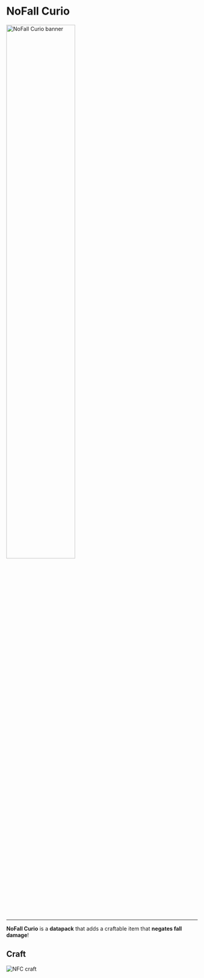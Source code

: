# NoFall Curio

 <img src="https://github.com/El-Kavio/NoFall-Curio/assets/140896938/296a3595-1af7-4744-a6a6-e258cfa6af38" alt="NoFall Curio banner" width="60%" height="60%">

---

**NoFall Curio** is a **datapack** that adds a craftable item that **negates fall damage**!

## Craft

![NFC craft](https://github.com/El-Kavio/NoFall-Curio/assets/140896938/a952d5bc-7bfe-4d21-952e-f0e7e805cc17)
